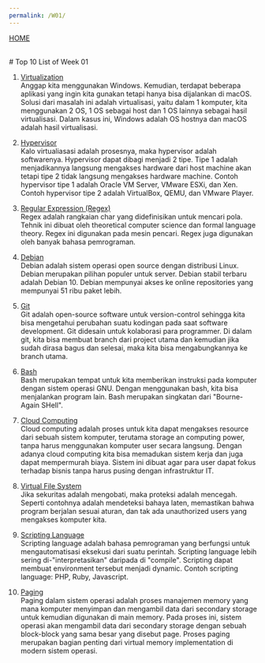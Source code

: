 ```yaml
---
permalink: /W01/
---
```

[HOME](../)

<br>
# Top 10 List of Week 01

1. [Virtualization](https://en.wikipedia.org/wiki/Virtualization)<br>
Anggap kita menggunakan Windows. Kemudian, terdapat beberapa aplikasi yang ingin kita gunakan tetapi hanya bisa dijalankan di macOS. Solusi dari masalah ini adalah virtualisasi, yaitu dalam 1 komputer, kita menggunakan 2 OS, 1 OS sebagai host dan 1 OS lainnya sebagai hasil virtualisasi. Dalam kasus ini, Windows adalah OS hostnya dan macOS adalah hasil virtualisasi.

2. [Hypervisor](https://en.wikipedia.org/wiki/Hypervisor)<br>
Kalo virtualiasasi adalah prosesnya, maka hypervisor adalah softwarenya. Hypervisor dapat dibagi menjadi 2 tipe. Tipe 1 adalah menjadikannya langsung mengakses hardware dari host machine akan tetapi tipe 2 tidak langsung mengakses hardware machine. Contoh hypervisor tipe 1 adalah Oracle VM Server, VMware ESXi, dan Xen. Contoh hypervisor tipe 2 adalah VirtualBox, QEMU, dan VMware Player.

3. [Regular Expression (Regex)](https://en.wikipedia.org/wiki/Regular_expression)<br>
Regex adalah rangkaian char yang didefinisikan untuk mencari pola. Tehnik ini dibuat oleh theoretical computer science dan formal language theory. Regex ini digunakan pada mesin pencari. Regex juga digunakan oleh banyak bahasa pemrograman.

4. [Debian](https://id.wikipedia.org/wiki/Debian)<br>
Debian adalah sistem operasi open source dengan distribusi Linux. Debian merupakan pilihan populer untuk server. Debian stabil terbaru adalah Debian 10. Debian mempunyai akses ke online repositories yang mempunyai 51 ribu paket lebih.

5. [Git](https://id.wikipedia.org/wiki/Git)<br>
Git adalah open-source software untuk version-control sehingga kita bisa mengetahui perubahan suatu kodingan pada saat software development. Git didesain untuk kolaborasi para programmer. Di dalam git, kita bisa membuat branch dari project utama dan kemudian jika sudah dirasa bagus dan selesai, maka kita bisa mengabungkannya ke branch utama. 

6. [Bash](https://en.wikipedia.org/wiki/Bash_%28Unix_shell%29)<br>
Bash merupakan tempat untuk kita memberikan instruksi pada komputer dengan sistem operasi GNU. Dengan menggunakan bash, kita bisa menjalankan program lain. Bash merupakan singkatan dari "Bourne-Again SHell". 


7. [Cloud Computing](https://id.wikipedia.org/wiki/Komputasi_awan)<br>
Cloud computing adalah proses untuk kita dapat mengakses resource dari sebuah sistem komputer, terutama storage an computing power, tanpa harus menggunakan komputer user secara langsung. Dengan adanya cloud computing kita bisa memadukan sistem kerja dan juga dapat mempermurah biaya. Sistem ini dibuat agar para user dapat fokus terhadap bisnis tanpa harus pusing dengan infrastruktur IT.

8. [Virtual File System](http://openstorage.gunadarma.ac.id/linux/docs/v06/Kuliah/SistemOperasi/BUKU/SistemOperasi-4.X-2/ch16s05.html)<br>
Jika sekuritas adalah mengobati, maka proteksi adalah mencegah. Seperti contohnya adalah mendeteksi bahaya laten, memastikan bahwa program berjalan sesuai aturan, dan tak ada unauthorized users yang mengakses komputer kita.

9. [Scripting Language](https://en.wikipedia.org/wiki/Scripting_language)<br>
Scripting language adalah bahasa pemrograman yang berfungsi untuk mengautomatisasi eksekusi dari suatu perintah. Scripting language lebih sering di-"interpretasikan" daripada di "compile". Scripting dapat membuat environment tersebut menjadi dynamic. Contoh scripting language: PHP, Ruby, Javascript.

10. [Paging](https://en.wikipedia.org/wiki/Paging)<br>
Paging dalam sistem operasi adalah proses manajemen memory yang mana komputer menyimpan dan mengambil data dari secondary storage untuk kemudian digunakan di main memory. Pada proses ini, sistem operasi akan mengambil data dari secondary storage dengan sebuah block-block yang sama besar yang disebut page. Proses paging merupakan bagian penting dari virtual memory implementation di modern sistem operasi. 
